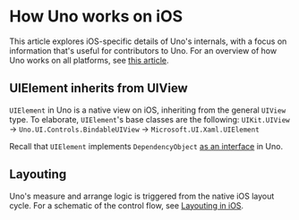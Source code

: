 ﻿---
uid: Uno.Contributing.iOS
---

# How Uno works on iOS

This article explores iOS-specific details of Uno's internals, with a focus on information that's useful for contributors to Uno. For an overview of how Uno works on all platforms, see [this article](uno-internals-overview.md).

## UIElement inherits from UIView

`UIElement` in Uno is a native view on iOS, inheriting from the general `UIView` type. To elaborate, `UIElement`'s base classes are the following:
`UIKit.UIView` → `Uno.UI.Controls.BindableUIView` → `Microsoft.UI.Xaml.UIElement`

Recall that `UIElement` implements `DependencyObject` [as an interface](uno-internals-overview.md) in Uno.

## Layouting

Uno's measure and arrange logic is triggered from the native iOS layout cycle. For a schematic of the control flow, see [Layouting in iOS](Uno-UI-Layouting-iOS.md).
